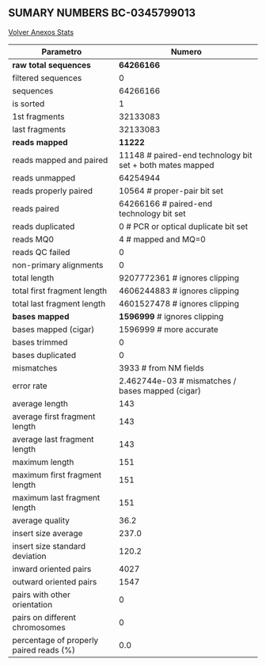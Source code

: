 ## SUMARY NUMBERS BC-0345799013 ##

[Volver Anexos Stats](../stats.html)

Parametro | Numero
----------|-------
**raw total sequences** |	**64266166**
filtered sequences |	0
sequences |	64266166
is sorted |	1
1st fragments |	32133083
last fragments |	32133083
**reads mapped** |	**11222**
reads mapped and paired |	11148	# paired-end technology bit set + both mates mapped
reads unmapped |	64254944
reads properly paired |	10564	# proper-pair bit set
reads paired |	64266166	# paired-end technology bit set
reads duplicated |	0	# PCR or optical duplicate bit set
reads MQ0 |	4	# mapped and MQ=0
reads QC failed |	0
non-primary alignments |	0
total length |	9207772361	# ignores clipping
total first fragment length |	4606244883	# ignores clipping
total last fragment length |	4601527478	# ignores clipping
**bases mapped** |	**1596999**	# ignores clipping
bases mapped (cigar) |	1596999	# more accurate
bases trimmed |	0
bases duplicated |	0
mismatches |	3933	# from NM fields
error rate |	2.462744e-03	# mismatches / bases mapped (cigar)
average length |	143
average first fragment length |	143
average last fragment length |	143
maximum length |	151
maximum first fragment length |	151
maximum last fragment length |	151
average quality |	36.2
insert size average |	237.0
insert size standard deviation |	120.2
inward oriented pairs |	4027
outward oriented pairs |	1547
pairs with other orientation |	0
pairs on different chromosomes |	0
percentage of properly paired reads (%) |	0.0
